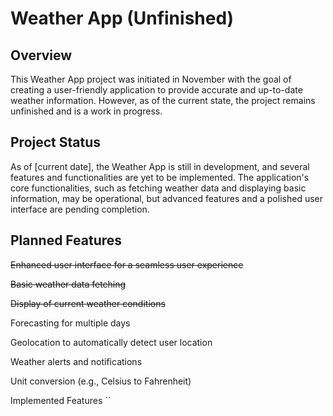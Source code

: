 # Weather App (Unfinished)

## Overview
This Weather App project was initiated in November with the goal of creating a user-friendly application
to provide accurate and up-to-date weather information.
However, as of the current state, the project remains unfinished and is a work in progress.

## Project Status

As of [current date], the Weather App is still in development, and several features and functionalities are yet to be implemented. The application's core functionalities, such as fetching weather data and displaying basic information, may be operational, but advanced features and a polished user interface are pending completion.

## Planned Features

~~Enhanced user interface for a seamless user experience~~

~~Basic weather data fetching~~

~~Display of current weather conditions~~

Forecasting for multiple days

Geolocation to automatically detect user location

Weather alerts and notifications

Unit conversion (e.g., Celsius to Fahrenheit)

Implemented Features
``

